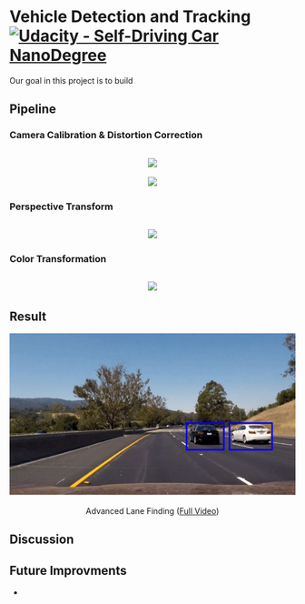 # Vehicle Detection and Tracking [![Udacity - Self-Driving Car NanoDegree](https://s3.amazonaws.com/udacity-sdc/github/shield-carnd.svg)](http://www.udacity.com/drive)

Our goal in this project is to build 

## Pipeline

### Camera Calibration & Distortion Correction

```python

```
<p align="center">
  <img src="Media/calibration.png"/>
</p>

<p align="center">
  <img src="Media/src_dst.png"/>
</p>

### Perspective Transform

```python

```
<p align="center">
  <img src="Media/pre_warp.png"/>
</p>

### Color Transformation

```python

```
<p align="center">
  <img src="Media/thresh.png" width="550"/>
</p>

## Result

<p align="center">
  <img src="Media/result.gif" alt="Vehicle Detection and Tracking"/>
  <br/><br/>
  Advanced Lane Finding (<a target="_blank" href="https://youtu.be/TAdXKc_fqCE">Full Video</a>)
</p>

## Discussion


## Future Improvments
* 
